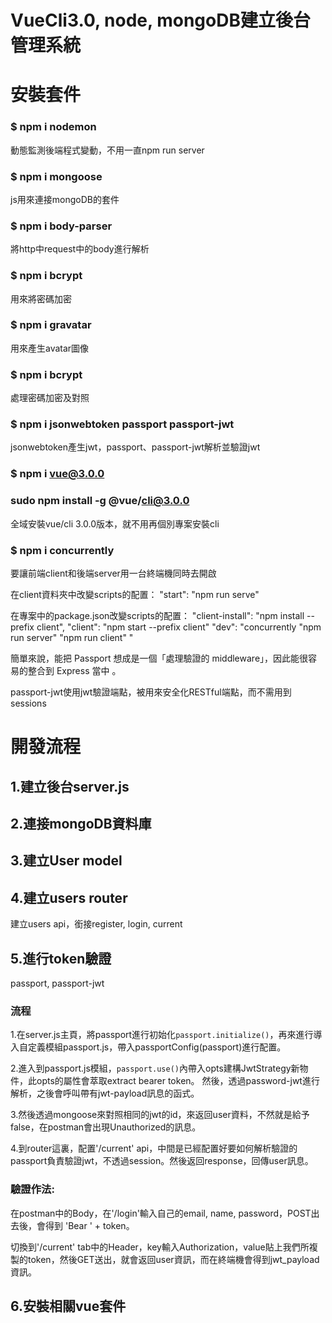 # VueCli3.0, node, mongoDB建立後台管理系統


# 安裝套件

### $ npm i nodemon
動態監測後端程式變動，不用一直npm run server

### $ npm i mongoose
js用來連接mongoDB的套件

### $ npm i body-parser
將http中request中的body進行解析

### $ npm i bcrypt
用來將密碼加密

### $ npm i gravatar
用來產生avatar圖像

### $ npm i bcrypt
處理密碼加密及對照

### $ npm i jsonwebtoken passport passport-jwt
jsonwebtoken產生jwt，passport、passport-jwt解析並驗證jwt

### $ npm i vue@3.0.0

### sudo npm install -g @vue/cli@3.0.0 
全域安裝vue/cli 3.0.0版本，就不用再個別專案安裝cli

### $ npm i concurrently

要讓前端client和後端server用一台終端機同時去開啟

在client資料夾中改變scripts的配置：
"start": "npm run serve"

在專案中的package.json改變scripts的配置：
"client-install": "npm install --prefix client",
"client": "npm start --prefix client"
"dev": "concurrently \"npm run server\" \"npm run client\" "


簡單來說，能把 Passport 想成是一個「處理驗證的 middleware」，因此能很容易的整合到 Express 當中 。

passport-jwt使用jwt驗證端點，被用來安全化RESTful端點，而不需用到sessions

# 開發流程

## 1.建立後台server.js

## 2.連接mongoDB資料庫

## 3.建立User model

## 4.建立users router

建立users api，銜接register, login, current

## 5.進行token驗證
passport, passport-jwt

### 流程
1.在server.js主頁，將passport進行初始化`passport.initialize()`，再來進行導入自定義模組passport.js，帶入passportConfig(passport)進行配置。

2.進入到passport.js模組，`passport.use()`內帶入opts建構JwtStrategy新物件，此opts的屬性會萃取extract bearer token。
然後，透過password-jwt進行解析，之後會呼叫帶有jwt-payload訊息的函式。

3.然後透過mongoose來對照相同的jwt的id，來返回user資料，不然就是給予false，在postman會出現Unauthorized的訊息。

4.到router這裏，配置'/current' api，中間是已經配置好要如何解析驗證的passport負責驗證jwt，不透過session。然後返回response，回傳user訊息。

### 驗證作法:

在postman中的Body，在'/login'輸入自己的email, name, password，POST出去後，會得到 'Bear ' + token。

切換到'/current' tab中的Header，key輸入Authorization，value貼上我們所複製的token，然後GET送出，就會返回user資訊，而在終端機會得到jwt_payload資訊。

## 6.安裝相關vue套件